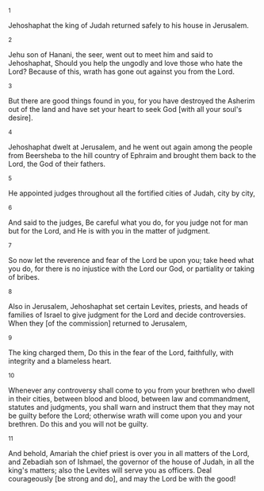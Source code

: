 <sup>1</sup> 

Jehoshaphat the king of Judah returned safely to his house in Jerusalem. 

<sup>2</sup> 

Jehu son of Hanani, the seer, went out to meet him and said to Jehoshaphat, Should you help the ungodly and love those who hate the Lord? Because of this, wrath has gone out against you from the Lord. 

<sup>3</sup> 

But there are good things found in you, for you have destroyed the Asherim out of the land and have set your heart to seek God [with all your soul's desire]. 

<sup>4</sup> 

Jehoshaphat dwelt at Jerusalem, and he went out again among the people from Beersheba to the hill country of Ephraim and brought them back to the Lord, the God of their fathers. 

<sup>5</sup> 

He appointed judges throughout all the fortified cities of Judah, city by city, 

<sup>6</sup> 

And said to the judges, Be careful what you do, for you judge not for man but for the Lord, and He is with you in the matter of judgment. 

<sup>7</sup> 

So now let the reverence and fear of the Lord be upon you; take heed what you do, for there is no injustice with the Lord our God, or partiality or taking of bribes. 

<sup>8</sup> 

Also in Jerusalem, Jehoshaphat set certain Levites, priests, and heads of families of Israel to give judgment for the Lord and decide controversies. When they [of the commission] returned to Jerusalem, 

<sup>9</sup> 

The king charged them, Do this in the fear of the Lord, faithfully, with integrity and a blameless heart. 

<sup>10</sup> 

Whenever any controversy shall come to you from your brethren who dwell in their cities, between blood and blood, between law and commandment, statutes and judgments, you shall warn and instruct them that they may not be guilty before the Lord; otherwise wrath will come upon you and your brethren. Do this and you will not be guilty. 

<sup>11</sup> 

And behold, Amariah the chief priest is over you in all matters of the Lord, and Zebadiah son of Ishmael, the governor of the house of Judah, in all the king's matters; also the Levites will serve you as officers. Deal courageously [be strong and do], and may the Lord be with the good!